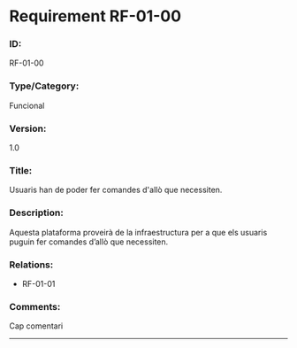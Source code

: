 # Requirement RF-01-00

### ID:
RF-01-00

### Type/Category:
Funcional

### Version:
1.0

### Title:
Usuaris han de poder fer comandes d'allò que necessiten.

### Description:
Aquesta plataforma proveirà de la infraestructura per a que els usuaris puguin fer comandes d’allò que necessiten.

### Relations:
* RF-01-01

### Comments:
Cap comentari

---
